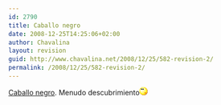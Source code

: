 ```yaml
---
id: 2790
title: Caballo negro
date: 2008-12-25T14:25:06+02:00
author: Chavalina
layout: revision
guid: http://www.chavalina.net/2008/12/25/582-revision-2/
permalink: /2008/12/25/582-revision-2/
---
```

<a href="http://caballonegro.blogspot.com/" target="_blank">Caballo negro</a>. Menudo descubrimiento![emo](/imagenes/emoticonos/pensativo.gif)